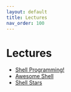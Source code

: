 ```yaml
---
layout: default
title: Lectures
nav_order: 100
---
```


# Lectures

- [Shell Programming!](https://tldp.org/LDP/abs/html/why-shell.html)
- [Awesome Shell](https://github.com/alebcay/awesome-shell)
- [Shell Stars](https://github.com/javanile/shell-stars)
